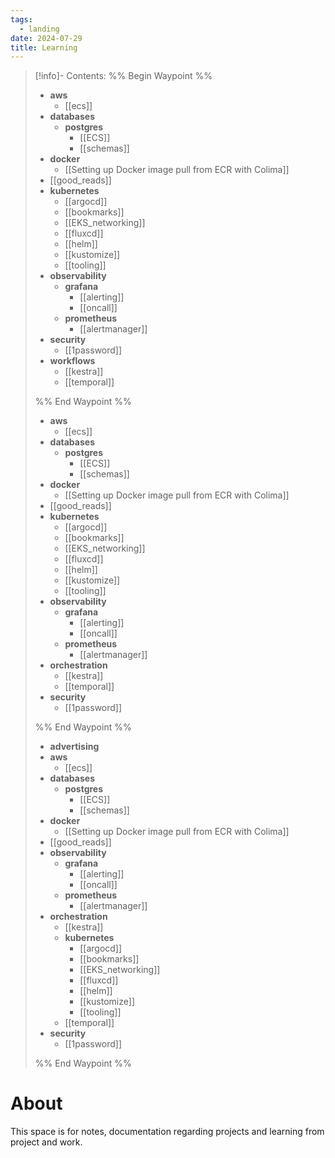 ```yaml
---
tags:
  - landing
date: 2024-07-29
title: Learning
---
```


> [!info]- Contents: 
>%% Begin Waypoint %%
>- **aws**
>	- [[ecs]]
>- **databases**
>	- **postgres**
>		- [[ECS]]
>		- [[schemas]]
>- **docker**
>	- [[Setting up Docker image pull from ECR with Colima]]
>- [[good_reads]]
>- **kubernetes**
>	- [[argocd]]
>	- [[bookmarks]]
>	- [[EKS_networking]]
>	- [[fluxcd]]
>	- [[helm]]
>	- [[kustomize]]
>	- [[tooling]]
>- **observability**
>	- **grafana**
>		- [[alerting]]
>		- [[oncall]]
>	- **prometheus**
>		- [[alertmanager]]
>- **security**
>	- [[1password]]
>- **workflows**
>	- [[kestra]]
>	- [[temporal]]
>
>%% End Waypoint %%
>- **aws**
>	- [[ecs]]
>- **databases**
>	- **postgres**
>		- [[ECS]]
>		- [[schemas]]
>- **docker**
>	- [[Setting up Docker image pull from ECR with Colima]]
>- [[good_reads]]
>- **kubernetes**
>	- [[argocd]]
>	- [[bookmarks]]
>	- [[EKS_networking]]
>	- [[fluxcd]]
>	- [[helm]]
>	- [[kustomize]]
>	- [[tooling]]
>- **observability**
>	- **grafana**
>		- [[alerting]]
>		- [[oncall]]
>	- **prometheus**
>		- [[alertmanager]]
>- **orchestration**
>	- [[kestra]]
>	- [[temporal]]
>- **security**
>	- [[1password]]
>
>%% End Waypoint %%
>- **advertising**
>- **aws**
>	- [[ecs]]
>- **databases**
>	- **postgres**
>		- [[ECS]]
>		- [[schemas]]
>- **docker**
>	- [[Setting up Docker image pull from ECR with Colima]]
>- [[good_reads]]
>- **observability**
>	- **grafana**
>		- [[alerting]]
>		- [[oncall]]
>	- **prometheus**
>		- [[alertmanager]]
>- **orchestration**
>	- [[kestra]]
>	- **kubernetes**
>		- [[argocd]]
>		- [[bookmarks]]
>		- [[EKS_networking]]
>		- [[fluxcd]]
>		- [[helm]]
>		- [[kustomize]]
>		- [[tooling]]
>	- [[temporal]]
>- **security**
>	- [[1password]]
>
>%% End Waypoint %%

# About

This space is for notes, documentation regarding projects and learning from project and work.